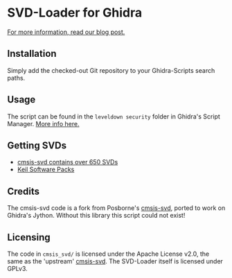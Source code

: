 # SVD-Loader for Ghidra

[For more information, read our blog post.](https://leveldown.de/blog/svd-loader/)

## Installation

Simply add the checked-out Git repository to your Ghidra-Scripts search paths.

## Usage

The script can be found in the `leveldown security` folder in Ghidra's Script Manager. [More info here.](https://leveldown.de/blog/svd-loader/)

## Getting SVDs

- [cmsis-svd contains over 650 SVDs](https://github.com/posborne/cmsis-svd/)
- [Keil Software Packs](https://www.keil.com/pack)

## Credits

The cmsis-svd code is a fork from Posborne's [cmsis-svd](https://github.com/posborne/cmsis-svd/), ported to work on Ghidra's Jython. Without this library this script could not exist!

## Licensing

The code in `cmsis_svd/` is licensed under the Apache License v2.0, the same as the 'upstream' [cmsis-svd](https://github.com/posborne/cmsis-svd/). The SVD-Loader itself is licensed under GPLv3.
